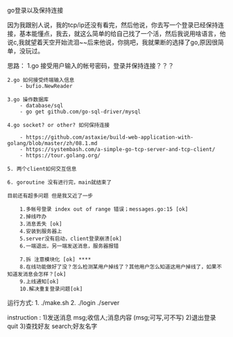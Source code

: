 go登录以及保持连接

因为我跟别人说，我的tcp/ip还没有看完，然后他说，你去写一个登录已经保持连接，基本能懂点，我去，就这么简单的给自己找了一个活，然后我说用啥语言，他说c,我就望着天空开始流泪~~后来他说，你挑吧，我就果断的选择了go,原因很简单，没玩过。

思路：
	1.go 接受用户输入的帐号密码，登录并保持连接？？？

	2.go 如何接受终端输入信息
		- bufio.NewReader

	3.go 操作数据库
		- database/sql
		- go get github.com/go-sql-driver/mysql

	4.go socket? or other? 如何保持连接

		- https://github.com/astaxie/build-web-application-with-golang/blob/master/zh/08.1.md
		- https://systembash.com/a-simple-go-tcp-server-and-tcp-client/
		- https://tour.golang.org/

	5. 两个client如何交互信息

	6. goroutine 没有进行完，main就结束了

	目前还有超多问题 但是我又近了一步

		1.多帐号登录 index out of range 错误；messages.go:15 [ok]
		2.掉线咋办 
		3.消息丢失 [ok]
		4.安装到服务器上
		5.server没有启动，client登录崩溃[ok]
		6.一端退出，另一端发送消息，服务器报错

		7.拆 注意模块化 [ok] ****
		8.在线功能做好了没？怎么检测某用户掉线了？其他用户怎么知道这用户掉线了，如果不知道发消息会怎样？[ok]
		9.上线通知[ok]
		10.解决重复登录问题[ok]

运行方式:
	1. ./make.sh
	2. ./login ./server

instruction :
	1)发送消息 msg;收信人;消息内容 (msg;可写,可不写)
	2)退出登录 quit
	3)查找好友 search;好友名字
